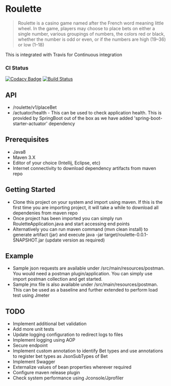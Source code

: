 # Roulette

> Roulette is a casino game named after the French word meaning little wheel. In the game, players may choose to place bets on either a single number, various groupings of numbers, the colors red or black, whether the number is odd or even, or if the numbers are high (19–36) or low (1–18)

This is integrated with Travis for Continuous integration
### CI Status
[![Codacy Badge](https://api.codacy.com/project/badge/Grade/4c69af2133234da5aa2491ab7420414a)](https://app.codacy.com/app/KushalRaichura/roulette?utm_source=github.com&utm_medium=referral&utm_content=KushalRaichura/roulette&utm_campaign=Badge_Grade_Dashboard)
[![Build Status](https://travis-ci.org/KushalRaichura/roulette.svg?branch=master)](https://travis-ci.org/KushalRaichura/roulette)

## API
- /roulette/v1/placeBet
- /actuator/health - This can be used to check application health. This is provided by SpringBoot out of the box as we have added 'spring-boot-starter-actuator' dependency

## Prerequisites
- Java8
- Maven 3.X
- Editor of your choice (Intellij, Eclipse, etc)
- Internet connectivity to download dependency artifacts from maven repo

## Getting Started
- Clone this project on your system and import using maven. If this is the first time you are importing project, it will take a while to download all dependenies from maven repo
- Once project has been imported you can simply run RouletteApplication.java and start accessing end points
- Alternatively you can run maven command (mvn clean install) to generate artifact (jar) and execute 
java -jar target/roulette-0.0.1-SNAPSHOT.jar (update version as required)
  

## Example
- Sample json requests are available under /src/main/resources/postman. You would need a postman plugin/application. You can simply use import postman collection and get started. 
- Sample jmx file is also available under /src/main/resources/postman. This can be used as a baseline and further extended to perform load test using Jmeter


## TODO
- Implement additional bet validation
- Add more unit tests
- Update logging configuration to redirect logs to files
- Implement logging using AOP
- Secure endpoint
- Implement custom annotation to identify Bet types and use annotations to register bet types as JsonSubTypes of Bet
- Implement Swagger
- Externalize values of bean properties wherever required
- Configure maven release plugin
- Check system performance using Jconsole/Jprofiler

